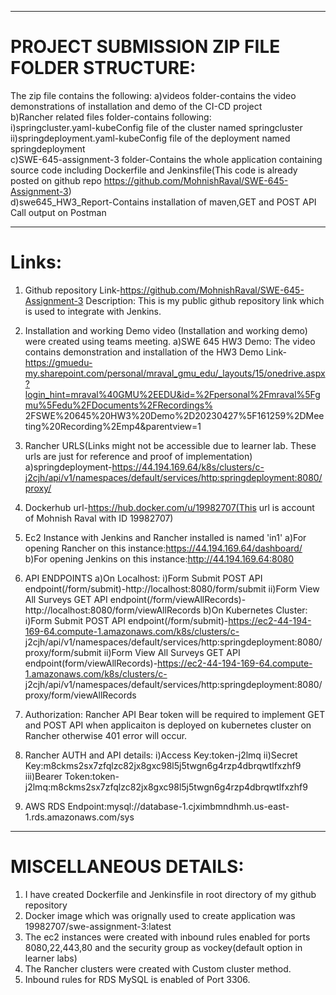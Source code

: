 
---

# PROJECT SUBMISSION ZIP FILE FOLDER STRUCTURE:

The zip file contains the following:
a)videos folder-contains the video demonstrations of installation and demo of the CI-CD project <br/>
b)Rancher related files folder-contains following: <br/>
i)springcluster.yaml-kubeConfig file of the cluster named springcluster <br/>
ii)springdeployment.yaml-kubeConfig file of the deployment named springdeployment <br/>
c)SWE-645-assignment-3 folder-Contains the whole application containing source code including Dockerfile and Jenkinsfile(This code is already posted on github repo https://github.com/MohnishRaval/SWE-645-Assignment-3) <br/>
d)swe645_HW3_Report-Contains installation of maven,GET and POST API Call output on Postman <br/>

---

# Links:

1. Github repository Link-https://github.com/MohnishRaval/SWE-645-Assignment-3
   Description: This is my public github repository link which is used to integrate with Jenkins.

2. Installation and working Demo video (Installation and working demo) were created using teams meeting.
   a)SWE 645 HW3 Demo: The video contains demonstration and installation of the HW3 Demo
   Link-https://gmuedu-my.sharepoint.com/personal/mraval_gmu_edu/_layouts/15/onedrive.aspx?login_hint=mraval%40GMU%2EEDU&id=%2Fpersonal%2Fmraval%5Fgmu%5Fedu%2FDocuments%2FRecordings% 2FSWE%20645%20HW3%20Demo%2D20230427%5F161259%2DMeeting%20Recording%2Emp4&parentview=1

3. Rancher URLS(Links might not be accessible due to learner lab. These urls are just for reference and proof of implementation)
   a)springdeployment-https://44.194.169.64/k8s/clusters/c-j2cjh/api/v1/namespaces/default/services/http:springdeployment:8080/proxy/

4. Dockerhub url-https://hub.docker.com/u/19982707(This url is account of Mohnish Raval with ID 19982707)
5. Ec2 Instance with Jenkins and Rancher installed is named 'in1'
   a)For opening Rancher on this instance:https://44.194.169.64/dashboard/
   b)For opening Jenkins on this instance:http://44.194.169.64:8080

6. API ENDPOINTS
   a)On Localhost:
   i)Form Submit POST API endpoint(/form/submit)-http://localhost:8080/form/submit
   ii)Form View All Surveys GET API endpoint(/form/viewAllRecords)-http://localhost:8080/form/viewAllRecords
   b)On Kubernetes Cluster:
   i)Form Submit POST API endpoint(/form/submit)-https://ec2-44-194-169-64.compute-1.amazonaws.com/k8s/clusters/c- j2cjh/api/v1/namespaces/default/services/http:springdeployment:8080/proxy/form/submit
   ii)Form View All Surveys GET API endpoint(form/viewAllRecords)-https://ec2-44-194-169-64.compute-1.amazonaws.com/k8s/clusters/c- j2cjh/api/v1/namespaces/default/services/http:springdeployment:8080/proxy/form/viewAllRecords

7. Authorization: Rancher API Bear token will be required to implement GET and POST API when applicaiton is deployed on kubernetes cluster on Rancher otherwise 401 error will occur.
8. Rancher AUTH and API details:
   i)Access Key:token-j2lmq
   ii)Secret Key:m8ckms2sx7zfqlzc82jx8gxc98l5j5twgn6g4rzp4dbrqwtlfxzhf9
   iii)Bearer Token:token-j2lmq:m8ckms2sx7zfqlzc82jx8gxc98l5j5twgn6g4rzp4dbrqwtlfxzhf9

9. AWS RDS Endpoint:mysql://database-1.cjximbmndhmh.us-east-1.rds.amazonaws.com/sys

---

# MISCELLANEOUS DETAILS:

1. I have created Dockerfile and Jenkinsfile in root directory of my github repository
2. Docker image which was orignally used to create application was 19982707/swe-assignment-3:latest
3. The ec2 instances were created with inbound rules enabled for ports 8080,22,443,80 and the security group as vockey(default option in learner labs)
4. The Rancher clusters were created with Custom cluster method.
5. Inbound rules for RDS MySQL is enabled of Port 3306.
